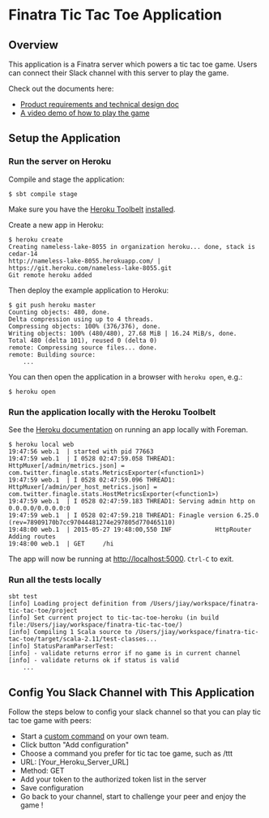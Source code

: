 # Finatra Tic Tac Toe Application

Overview
----------------------------------------------------------
This application is a Finatra server which powers a tic tac toe game. Users can connect their Slack channel with this server to play the game.

Check out the documents here:
* [Product requirements and technical design doc](https://docs.google.com/document/d/1TIIIYDpS9E6-qepE-9gvryTrnsBqMLJYZbk4SFPZhVk/edit#heading=h.u01k6bsi6hbv)
* [A video demo of how to play the game](https://youtu.be/1yEDnEDQWos)

Setup the Application
----------------------------------------------------------

### Run the server on Heroku ###

Compile and stage the application:

```
$ sbt compile stage
```

Make sure you have the [Heroku Toolbelt](https://toolbelt.heroku.com/) [installed](https://devcenter.heroku.com/articles/getting-started-with-scala#set-up).

Create a new app in Heroku:
```
$ heroku create
Creating nameless-lake-8055 in organization heroku... done, stack is cedar-14
http://nameless-lake-8055.herokuapp.com/ | https://git.heroku.com/nameless-lake-8055.git
Git remote heroku added
```

Then deploy the example application to Heroku:

```
$ git push heroku master
Counting objects: 480, done.
Delta compression using up to 4 threads.
Compressing objects: 100% (376/376), done.
Writing objects: 100% (480/480), 27.68 MiB | 16.24 MiB/s, done.
Total 480 (delta 101), reused 0 (delta 0)
remote: Compressing source files... done.
remote: Building source:
	...
```

You can then open the application in a browser with `heroku open`, e.g.:

```
$ heroku open
```


### Run the application locally with the Heroku Toolbelt  ###

See the [Heroku documentation](https://devcenter.heroku.com/articles/getting-started-with-scala#run-the-app-locally) on running an app locally with Foreman.


```
$ heroku local web
19:47:56 web.1  | started with pid 77663
19:47:59 web.1  | I 0528 02:47:59.058 THREAD1: HttpMuxer[/admin/metrics.json] = com.twitter.finagle.stats.MetricsExporter(<function1>)
19:47:59 web.1  | I 0528 02:47:59.096 THREAD1: HttpMuxer[/admin/per_host_metrics.json] = com.twitter.finagle.stats.HostMetricsExporter(<function1>)
19:47:59 web.1  | I 0528 02:47:59.183 THREAD1: Serving admin http on 0.0.0.0/0.0.0.0:0
19:47:59 web.1  | I 0528 02:47:59.218 THREAD1: Finagle version 6.25.0 (rev=78909170b7cc97044481274e297805d770465110)
19:48:00 web.1  | 2015-05-27 19:48:00,550 INF            HttpRouter                Adding routes
19:48:00 web.1  | GET     /hi
```

The app will now be running at [http://localhost:5000](http://localhost:5000). `Ctrl-C` to exit.


### Run all the tests locally  ###

```
sbt test
[info] Loading project definition from /Users/jiay/workspace/finatra-tic-tac-toe/project
[info] Set current project to tic-tac-toe-heroku (in build file:/Users/jiay/workspace/finatra-tic-tac-toe/)
[info] Compiling 1 Scala source to /Users/jiay/workspace/finatra-tic-tac-toe/target/scala-2.11/test-classes...
[info] StatusParamParserTest:
[info] - validate returns error if no game is in current channel
[info] - validate returns ok if status is valid
    ...
```

Config You Slack Channel with This Application
----------------------------------------------------------

Follow the steps below to config your slack channel so that you can play tic tac toe game with peers:

* Start a [custom command](https://my.slack.com/services/new/slash-commands) on your own team.
* Click button "Add configuration"
* Choose a command you prefer for tic tac toe game, such as /ttt
* URL: [Your_Heroku_Server_URL]
* Method: GET
* Add your token to the authorized token list in the server
* Save configuration
* Go back to your channel, start to challenge your peer and enjoy the game !

